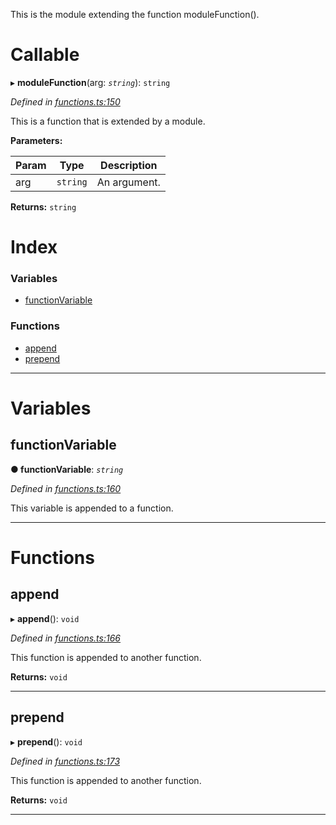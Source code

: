 

This is the module extending the function moduleFunction().

# Callable
▸ **moduleFunction**(arg: *`string`*): `string`

*Defined in [functions.ts:150](https://github.com/tgreyjs/typedoc-plugin-markdown/blob/master/test/src/functions.ts#L150)*

This is a function that is extended by a module.

**Parameters:**

| Param | Type | Description |
| ------ | ------ | ------ |
| arg | `string` |  An argument. |

**Returns:** `string`

# Index

### Variables

* [functionVariable](_functions_.modulefunction.md#functionvariable)

### Functions

* [append](_functions_.modulefunction.md#append)
* [prepend](_functions_.modulefunction.md#prepend)

---

# Variables

<a id="functionvariable"></a>

##  functionVariable

**●  functionVariable**:  *`string`* 

*Defined in [functions.ts:160](https://github.com/tgreyjs/typedoc-plugin-markdown/blob/master/test/src/functions.ts#L160)*

This variable is appended to a function.

___

# Functions

<a id="append"></a>

##  append

▸ **append**(): `void`

*Defined in [functions.ts:166](https://github.com/tgreyjs/typedoc-plugin-markdown/blob/master/test/src/functions.ts#L166)*

This function is appended to another function.

**Returns:** `void`

___

<a id="prepend"></a>

##  prepend

▸ **prepend**(): `void`

*Defined in [functions.ts:173](https://github.com/tgreyjs/typedoc-plugin-markdown/blob/master/test/src/functions.ts#L173)*

This function is appended to another function.

**Returns:** `void`

___

